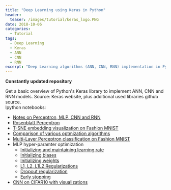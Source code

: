 ```yaml
---
title: "Deep Learning using Keras in Python"
header:
  teaser: /images/tutorial/keras_logo.PNG
date: 2018-10-06
categories:
  - Tutorial
tags:   
  - Deep Learning
  - Keras
  - ANN
  - CNN
  - RNN
excerpt: "Deep Learning algorithms (ANN, CNN, RNN) implementation in Python (Keras)."
---
```


**Constantly updated repository**  

Get a basic overview of Python's Keras library to implement ANN, CNN and RNN models. Source: Keras website, plus additional used libraries github source.  
Ipython notebooks:
* [Notes on Perceptron, MLP, CNN and RNN](https://github.com/vivekec/deepLearning/blob/master/docs/DL_notes.docx)
* [Rosenblatt Perceptron](https://github.com/vivekec/deepLearning/blob/master/base/rosenblatt_perceptron.ipynb)
* [T-SNE embedding visualization on Fashion MNIST](https://github.com/vivekec/deepLearning/blob/master/base/T-SNE%20Visualization.ipynb)
* [Comparison of various optmization algorithms](https://github.com/vivekec/deepLearning/blob/master/base/Various%20optimization%20methods.ipynb)
* [Multi-Layer Perceptron classification on Fashion MNIST](https://github.com/vivekec/deepLearning/blob/master/ANN/MLP_classification_keras_fashion_mnist.ipynb)
* MLP hyper-paramter optimization
  - [Initializing and maintaining learning rate](https://github.com/vivekec/deepLearning/blob/master/ANN/HP_optimization_MLP_learning%20rate.ipynb)
  - [Initializing biases](https://github.com/vivekec/deepLearning/blob/master/ANN/HP_optimization_MLP_biases.ipynb)
  - [Initializing weights](https://github.com/vivekec/deepLearning/blob/master/ANN/HP_optimization_MLP_weights.ipynb)
  - [L1, L2, L1L2 Regularizations](https://github.com/vivekec/deepLearning/blob/master/ANN/HP_optimization_MLP_regularization.ipynb)
  - [Dropout regularization](https://github.com/vivekec/deepLearning/blob/master/ANN/HP_optimization_MLP_dropout_regularization.ipynb)
  - [Early stopping](https://github.com/vivekec/deepLearning/blob/master/ANN/HP_optimization_MLP_early_stopping.ipynb)
* [CNN on CIFAR10 with visualizations](https://github.com/vivekec/deepLearning/blob/master/CNN/CNN_CIFAR_10.ipynb)
